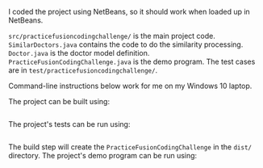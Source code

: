 I coded the project using NetBeans, so it should work when loaded up in NetBeans.

`src/practicefusioncodingchallenge/` is the main project code.  `SimilarDoctors.java` contains the code to do the similarity processing.  `Doctor.java` is the doctor model definition.  `PracticeFusionCodingChallenge.java` is the demo program.  The test cases are in `test/practicefusioncodingchallenge/`.

Command-line instructions below work for me on my Windows 10 laptop.

The project can be built using:

```ant
```

The project's tests can be run using:

```ant test
```

The build step will create the `PracticeFusionCodingChallenge` in the `dist/` directory. The project's demo program can be run using:

```java -jar "dist/PracticeFusionCodingChallenge.jar"
```

